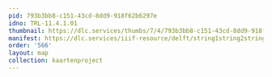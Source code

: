 ```yaml
---
pid: 793b3bb8-c151-43cd-8dd9-918f62b6297e
idno: TRL-11.4.1.01
thumbnail: https://dlc.services/thumbs/7/4/793b3bb8-c151-43cd-8dd9-918f62b6297e/full/400,339/0/default.jpg
manifest: https://dlc.services/iiif-resource/delft/string1string2string3/kaartenproject-2007/TRL-11.4.1.01
order: '566'
layout: map
collection: kaartenproject
---
```

